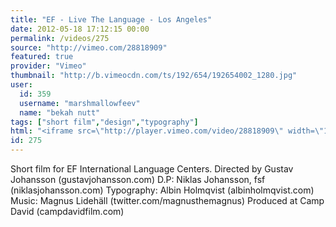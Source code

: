 ```yaml
---
title: "EF - Live The Language - Los Angeles"
date: 2012-05-18 17:12:15 00:00
permalink: /videos/275
source: "http://vimeo.com/28818909"
featured: true
provider: "Vimeo"
thumbnail: "http://b.vimeocdn.com/ts/192/654/192654002_1280.jpg"
user:
  id: 359
  username: "marshmallowfeev"
  name: "bekah nutt"
tags: ["short film","design","typography"]
html: "<iframe src=\"http://player.vimeo.com/video/28818909\" width=\"1280\" height=\"720\" frameborder=\"0\" webkitallowfullscreen mozallowfullscreen allowfullscreen></iframe>"
id: 275
---
```


Short film for EF International Language Centers.
Directed by Gustav Johansson (gustavjohansson.com)
D.P: Niklas Johansson, fsf (niklasjohansson.com)
Typography: Albin Holmqvist (albinholmqvist.com)
Music: Magnus Lidehäll (twitter.com/magnusthemagnus)
Produced at Camp David (campdavidfilm.com)